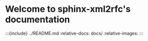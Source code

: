 # Welcome to sphinx-xml2rfc's documentation

:::{include} ../README.md
:relative-docs: docs/
:relative-images:
:::
